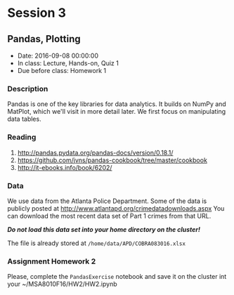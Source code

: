 # Session 3
## Pandas, Plotting
- Date: 2016-09-08 00:00:00
- In class: Lecture, Hands-on, Quiz 1
- Due before class: Homework 1

### Description
Pandas is one of the key libraries for data analytics. It builds on NumPy and MatPlot, which we'll visit in more detail later. We first focus on manipulating data tables.

### Reading
1. http://pandas.pydata.org/pandas-docs/version/0.18.1/ 
1. https://github.com/jvns/pandas-cookbook/tree/master/cookbook 
1. http://it-ebooks.info/book/6202/

### Data
We use data from the Atlanta Police Department. Some of the data is publicly posted at
http://www.atlantapd.org/crimedatadownloads.aspx
You can download the most recent data set of Part 1 crimes from that URL.

***Do not load this data set into your home directory on the cluster!***

The file is already stored at `/home/data/APD/COBRA083016.xlsx`


### Assignment Homework 2
Please, complete the `PandasExercise` notebook and save it on the cluster int your
  ~/MSA8010F16/HW2/HW2.ipynb
  
